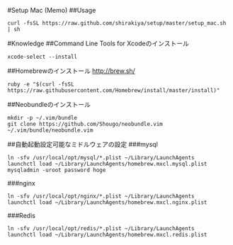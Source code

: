 #Setup Mac (Memo)
##Usage
```
curl -fsSL https://raw.github.com/shirakiya/setup/master/setup_mac.sh | sh
```

#Knowledge
##Command Line Tools for Xcodeのインストール
```
xcode-select --install
```

##Homebrewのインストール
http://brew.sh/

```
ruby -e "$(curl -fsSL https://raw.githubusercontent.com/Homebrew/install/master/install)"
```

##Neobundleのインストール
```
mkdir -p ~/.vim/bundle
git clone https://github.com/Shougo/neobundle.vim ~/.vim/bundle/neobundle.vim
```

##自動起動設定可能なミドルウェアの設定
###mysql
```
ln -sfv /usr/local/opt/mysql/*.plist ~/Library/LaunchAgents
launchctl load ~/Library/LaunchAgents/homebrew.mxcl.mysql.plist
mysqladmin -uroot password hoge
```

###nginx
```
ln -sfv /usr/local/opt/nginx/*.plist ~/Library/LaunchAgents
launchctl load ~/Library/LaunchAgents/homebrew.mxcl.nginx.plist
```

###Redis
```
ln -sfv /usr/local/opt/redis/*.plist ~/Library/LaunchAgents
launchctl load ~/Library/LaunchAgents/homebrew.mxcl.redis.plist
```

